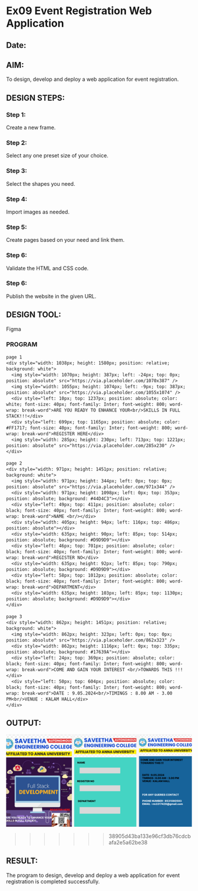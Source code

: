 # Ex09 Event Registration Web Application
## Date:

## AIM:
To design, develop and deploy a web application for event registration.

## DESIGN STEPS:

### Step 1:
Create a new frame.

### Step 2:
Select any one preset size of your choice.

### Step 3:
Select the shapes you need.

### Step 4:
Import images as needed.

### Step 5:
Create pages based on your need and link them.

### Step 6:

Validate the HTML and CSS code.

### Step 6:

Publish the website in the given URL.

## DESIGN TOOL:
Figma

### PROGRAM
```
page 1
<div style="width: 1038px; height: 1580px; position: relative; background: white">
  <img style="width: 1070px; height: 387px; left: -24px; top: 0px; position: absolute" src="https://via.placeholder.com/1070x387" />
  <img style="width: 1055px; height: 1074px; left: -9px; top: 387px; position: absolute" src="https://via.placeholder.com/1055x1074" />
  <div style="left: 10px; top: 1237px; position: absolute; color: white; font-size: 40px; font-family: Inter; font-weight: 800; word-wrap: break-word">ARE YOU READY TO ENHANCE YOUR<br/>SKILLS IN FULL STACK!!!</div>
  <div style="left: 699px; top: 1165px; position: absolute; color: #FF1717; font-size: 40px; font-family: Inter; font-weight: 800; word-wrap: break-word">REGISTER HERE</div>
  <img style="width: 285px; height: 230px; left: 713px; top: 1221px; position: absolute" src="https://via.placeholder.com/285x230" />
</div>

page 2
<div style="width: 971px; height: 1451px; position: relative; background: white">
  <img style="width: 971px; height: 344px; left: 0px; top: 0px; position: absolute" src="https://via.placeholder.com/971x344" />
  <div style="width: 971px; height: 1098px; left: 0px; top: 353px; position: absolute; background: #44D4C3"></div>
  <div style="left: 49px; top: 411px; position: absolute; color: black; font-size: 40px; font-family: Inter; font-weight: 800; word-wrap: break-word">NAME <br/></div>
  <div style="width: 405px; height: 94px; left: 116px; top: 486px; position: absolute"></div>
  <div style="width: 635px; height: 90px; left: 85px; top: 514px; position: absolute; background: #D9D9D9"></div>
  <div style="left: 46px; top: 701px; position: absolute; color: black; font-size: 40px; font-family: Inter; font-weight: 800; word-wrap: break-word">REGISTER NO</div>
  <div style="width: 635px; height: 92px; left: 85px; top: 790px; position: absolute; background: #D9D9D9"></div>
  <div style="left: 58px; top: 1012px; position: absolute; color: black; font-size: 40px; font-family: Inter; font-weight: 800; word-wrap: break-word">DEPARTMENT</div>
  <div style="width: 635px; height: 103px; left: 85px; top: 1130px; position: absolute; background: #D9D9D9"></div>
</div>

page 3
<div style="width: 862px; height: 1451px; position: relative; background: white">
  <img style="width: 862px; height: 323px; left: 0px; top: 0px; position: absolute" src="https://via.placeholder.com/862x323" />
  <div style="width: 862px; height: 1116px; left: 0px; top: 335px; position: absolute; background: #17639A"></div>
  <div style="left: 24px; top: 369px; position: absolute; color: black; font-size: 40px; font-family: Inter; font-weight: 800; word-wrap: break-word">COME AND GAIN YOUR INTEREST <br/>TOWARDS THIS !!!  </div>
  <div style="left: 50px; top: 604px; position: absolute; color: black; font-size: 40px; font-family: Inter; font-weight: 800; word-wrap: break-word">DATE : 9.05.2024<br/>TIMINGS : 8.00 AM - 3.00 PM<br/>VENUE : KALAM HALL</div>
</div>
```
## OUTPUT:

![alt text](<Screenshot 2024-04-30 180435.png>)

>>>>>>> 38905d43ba133e96cf3db76cdcbafa2e5a62be38
## RESULT:
The program to design, develop and deploy a web application for event registration is completed successfully.

